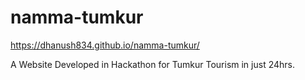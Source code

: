 # namma-tumkur

https://dhanush834.github.io/namma-tumkur/

A Website Developed in Hackathon for Tumkur Tourism in just 24hrs.

